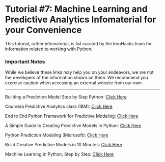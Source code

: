 # Tutorial #7: Machine Learning and Predictive Analytics Infomaterial for your Convenience

This tutorial, rather infomaterial, is list curated by the IronHacks team for information related to working with Python.

  

### Important Notes

While we believe these links may help you on your endeavors, we are not the developers of the information shown on them. We recommend you exercise caution when accessing an external website from our own.

---

Building a Prediction Model Step by Step Python: [Click Here](https://towardsdatascience.com/step-by-step-guide-building-a-prediction-model-in-python-ac441e8b9e8b)

Coursera Predictive Analytics class (IBM): [Click Here](https://www.coursera.org/learn/data-analysis-with-python)

End to End Python Framework for Predictive Modeling: [Click Here](https://towardsdatascience.com/end-to-end-python-framework-for-predictive-modeling-b8052bb96a78)

A Simple Guide to Creating Predictive Models in Python: [Click Here]( https://medium.datadriveninvestor.com/a-simple-guide-to-creating-predictive-models-in-python-part-1-8e3ddc3d7008)

Python Prediction Modeling (Microsoft): [Click Here]( https://microsoft.github.io/sql-ml-tutorials/python/rentalprediction/step/2.html)

Build Creative Predictive Models in 10 Minutes: [Click Here](https://www.analyticsvidhya.com/blog/2015/09/build-predictive-model-10-minutes-python/)

Machine Learning in Python, Step by Step: [Click Here](https://machinelearningmastery.com/machine-learning-in-python-step-by-step/)
